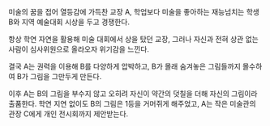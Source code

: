 미술의 꿈을 접어 열등감에 가득찬 교장 A, 학업보다 미술을 좋아하는 재능넘치는 학생 B와 지역 예술대회 시상을 두고 경쟁한다.

항상 학연 자연을 활용해 미술 대회에서 상을 탔던 교장, 그러나 자신과 전혀 상관 없는 사람이 심사위원으로 올라오자 위기감을 느낀다.

결국 A는 권력을 이용해 B를 다양하게 압박하고, B가 몰래 숨겨놓은 그림들까지 몰수하여 B가 그림을 그만두게 만든다.

이후 A는 B의 그림을 부수지 않고 오히려 자신이 약간의 덧칠을 더해 자신의 그림이라 출품한다. 학연 지연 없이도 B의 그림은 1등을 거머쥐게 해주었고, A는 작은 미술관의 관장 C에게 개인 전시회까지 제안받는다.